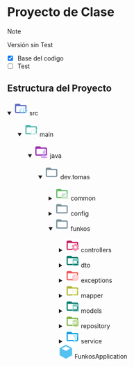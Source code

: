 # Proyecto de Clase


> [!NOTE]  
> Versión sin Test

- [x] Base del codigo
- [ ] Test

## Estructura del Proyecto

<details open>
  <summary><img src="https://raw.githubusercontent.com/TomasVaquerin/icons/73c65b334f718e3a78ec7027e43fea84ffc5d604/folders/src.svg" alt="src"> src</summary>
  <ul>
    <details open>
      <summary><img src="https://raw.githubusercontent.com/TomasVaquerin/icons/73c65b334f718e3a78ec7027e43fea84ffc5d604/folders/main.svg" alt="main"> main</summary>
      <ul>
        <details open>
          <summary><img src="https://raw.githubusercontent.com/TomasVaquerin/icons/73c65b334f718e3a78ec7027e43fea84ffc5d604/folders/java.svg" alt="java"> java</summary>
          <ul>
            <details open>
              <summary><img src="https://raw.githubusercontent.com/TomasVaquerin/icons/73c65b334f718e3a78ec7027e43fea84ffc5d604/folders/folder.svg" alt="dev.tomas"> dev.tomas</summary>
              <ul>
                <details>
                  <summary><img src="https://raw.githubusercontent.com/TomasVaquerin/icons/73c65b334f718e3a78ec7027e43fea84ffc5d604/folders/common.svg" alt="common"> common</summary>
                  <ul>
                    <img src="https://raw.githubusercontent.com/TomasVaquerin/icons/c295429d3f4c3a3241f73ec585c2bfeb613914ed/files/interface.svg" alt="Controller"> Controller
                    <br>
                    <img src="https://raw.githubusercontent.com/TomasVaquerin/icons/c295429d3f4c3a3241f73ec585c2bfeb613914ed/files/interface.svg" alt="Repository"> Repository
                    <br>
                    <img src="https://raw.githubusercontent.com/TomasVaquerin/icons/c295429d3f4c3a3241f73ec585c2bfeb613914ed/files/interface.svg" alt="Service"> Service
                  </ul>
                </details>
                <details>
                  <summary><img src="https://raw.githubusercontent.com/TomasVaquerin/icons/73c65b334f718e3a78ec7027e43fea84ffc5d604/folders/folder.svg" alt="config"> config</summary>
                </details>
                <details open>
                  <summary><img src="https://raw.githubusercontent.com/TomasVaquerin/icons/73c65b334f718e3a78ec7027e43fea84ffc5d604/folders/folder.svg" alt="funkos"> funkos</summary>
                  <ul>
                    <details>
                      <summary><img src="https://raw.githubusercontent.com/TomasVaquerin/icons/d4b34d5541590895b0faec4cabd687a58e8d97a7/folders/controllers.svg" alt="controllers"> controllers</summary>
                      <ul>
                        <img src="https://raw.githubusercontent.com/TomasVaquerin/icons/d4b34d5541590895b0faec4cabd687a58e8d97a7/files/class.svg" alt="FunkoController"> FunkoController
                      </ul>
                    </details>
                    <details>
                      <summary><img src="https://raw.githubusercontent.com/TomasVaquerin/icons/d4b34d5541590895b0faec4cabd687a58e8d97a7/folders/models.svg" alt="dto"> dto</summary>
                      <ul>
                        <img src="https://raw.githubusercontent.com/TomasVaquerin/icons/d4b34d5541590895b0faec4cabd687a58e8d97a7/files/class.svg" alt="FunkoDto"> FunkoDto
                      </ul>
                    </details>
                    <details>
                      <summary><img src="https://raw.githubusercontent.com/TomasVaquerin/icons/c295429d3f4c3a3241f73ec585c2bfeb613914ed/folders/error.svg" alt="exceptions"> exceptions</summary>
                      <ul>
                        <details>
                          <summary><img src="https://raw.githubusercontent.com/TomasVaquerin/icons/c295429d3f4c3a3241f73ec585c2bfeb613914ed/folders/error.svg" alt="exception"> exception</summary>
                          <ul>
                            <img src="https://raw.githubusercontent.com/TomasVaquerin/icons/d4b34d5541590895b0faec4cabd687a58e8d97a7/files/class.svg" alt="BadRequest"> BadRequest
                            <br>
                            <img src="https://raw.githubusercontent.com/TomasVaquerin/icons/d4b34d5541590895b0faec4cabd687a58e8d97a7/files/class.svg" alt="NotFound"> NotFound
                            <br>
                            <img src="https://raw.githubusercontent.com/TomasVaquerin/icons/d4b34d5541590895b0faec4cabd687a58e8d97a7/files/class.svg" alt="UuidError"> UuidError
                          </ul>
                        </details>
                        <img src="https://raw.githubusercontent.com/TomasVaquerin/icons/d4b34d5541590895b0faec4cabd687a58e8d97a7/files/class.svg" alt="Exception"> Exception
                      </ul>
                    </details>
                    <details>
                      <summary><img src="https://raw.githubusercontent.com/TomasVaquerin/icons/eb30db8f5c5e4b2b0857c995b4bcbfcc119d1655/folders/maps.svg" alt="mapper"> mapper</summary>
                      <ul>
                        <img src="https://raw.githubusercontent.com/TomasVaquerin/icons/d4b34d5541590895b0faec4cabd687a58e8d97a7/files/class.svg" alt="FunkoMapper"> FunkoMapper
                      </ul>
                    </details>
                    <details>
                      <summary><img src="https://raw.githubusercontent.com/TomasVaquerin/icons/d4b34d5541590895b0faec4cabd687a58e8d97a7/folders/models.svg" alt="models"> models</summary>
                      <ul>
                        <img src="https://raw.githubusercontent.com/TomasVaquerin/icons/d4b34d5541590895b0faec4cabd687a58e8d97a7/files/class.svg" alt="Funko"> Funko
                      </ul>
                    </details>
                    <details>
                      <summary><img src="https://raw.githubusercontent.com/TomasVaquerin/icons/b81b9f7f4d2ec1db2d891cdb6ff84544762d33d1/folders/db.svg" alt="repository"> repository</summary>
                      <ul>
                        <img src="https://raw.githubusercontent.com/TomasVaquerin/icons/c295429d3f4c3a3241f73ec585c2bfeb613914ed/files/interface.svg" alt="FunkoRepository"> FunkoRepository
                        <br>
                        <img src="https://raw.githubusercontent.com/TomasVaquerin/icons/d4b34d5541590895b0faec4cabd687a58e8d97a7/files/class.svg" alt="FunkoRepositoryImpl"> FunkoRepositoryImpl
                      </ul>
                    </details>
                    <details>
                      <summary><img src="https://raw.githubusercontent.com/TomasVaquerin/icons/0ad07df5f9aa9b5f51349772039a183862a6f7b0/folders/service.svg" alt="service"> service</summary>
                      <ul>
                        <img src="https://raw.githubusercontent.com/TomasVaquerin/icons/c295429d3f4c3a3241f73ec585c2bfeb613914ed/files/interface.svg" alt="FunkoService"> FunkoService
                        <br>
                        <img src="https://raw.githubusercontent.com/TomasVaquerin/icons/d4b34d5541590895b0faec4cabd687a58e8d97a7/files/class.svg" alt="FunkoServiceImpl"> FunkoServiceImpl
                      </ul>
                    </details>
                    <img src="https://raw.githubusercontent.com/TomasVaquerin/icons/c295429d3f4c3a3241f73ec585c2bfeb613914ed/files/class.svg" alt="FunkosApplication"> FunkosApplication
                  </ul>
                </details>
              </ul>
            </details>
          </ul>
        </details>
      </ul>
    </details>
  </ul>
</details>
